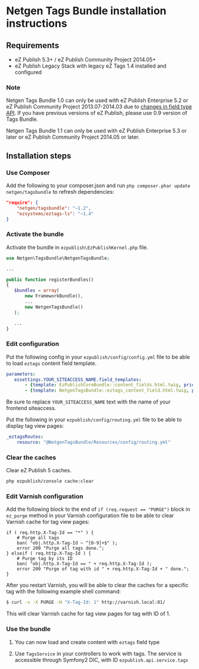Netgen Tags Bundle installation instructions
============================================

Requirements
------------

* eZ Publish 5.3+ / eZ Publish Community Project 2014.05+
* eZ Publish Legacy Stack with legacy eZ Tags 1.4 installed and configured

### Note

Netgen Tags Bundle 1.0 can only be used with eZ Publish Enterprise 5.2 or eZ Publish Community Project 2013.07-2014.03 due to [changes in field type API](https://github.com/ezsystems/ezpublish-kernel/pull/429). If you have previous versions of eZ Publish, please use 0.9 version of Tags Bundle.

Netgen Tags Bundle 1.1 can only be used with eZ Publish Enterprise 5.3 or later or eZ Publish Community Project 2014.05 or later.

Installation steps
------------------

### Use Composer

Add the following to your composer.json and run `php composer.phar update netgen/tagsbundle` to refresh dependencies:

```json
"require": {
    "netgen/tagsbundle": "~1.2",
    "ezsystems/eztags-ls": "~1.4"
}
```

### Activate the bundle

Activate the bundle in `ezpublish\EzPublishKernel.php` file.

```php
use Netgen\TagsBundle\NetgenTagsBundle;

...

public function registerBundles()
{
   $bundles = array(
       new FrameworkBundle(),
       ...
       new NetgenTagsBundle()
   );

   ...
}
```

### Edit configuration

Put the following config in your `ezpublish/config/config.yml` file to be able to load `eztags` content field template.

```yml
parameters:
   ezsettings.YOUR_SITEACCESS_NAME.field_templates:
       - {template: EzPublishCoreBundle::content_fields.html.twig, priority: 0}
       - {template: NetgenTagsBundle::eztags_content_field.html.twig, priority: 0}
```

Be sure to replace `YOUR_SITEACCESS_NAME` text with the name of your frontend siteaccess.

Put the following in your `ezpublish/config/routing.yml` file to be able to display tag view pages:

```yml
_eztagsRoutes:
    resource: "@NetgenTagsBundle/Resources/config/routing.yml"
```

### Clear the caches

Clear eZ Publish 5 caches.

```bash
php ezpublish/console cache:clear
```

### Edit Varnish configuration

Add the following block to the end of `if (req.request == "PURGE")` block in `ez_purge` method in your Varnish configuration file to be able to clear Varnish cache for tag view pages:

```varnish
if ( req.http.X-Tag-Id == "*" ) {
    # Purge all tags
    ban( "obj.http.X-Tag-Id ~ ^[0-9]+$" );
    error 200 "Purge all tags done.";
} elseif ( req.http.X-Tag-Id ) {
    # Purge tag by its ID
    ban( "obj.http.X-Tag-Id == " + req.http.X-Tag-Id );
    error 200 "Purge of tag with id " + req.http.X-Tag-Id + " done.";
}
```

After you restart Varnish, you will be able to clear the caches for a specific tag with the following example shell command:

```bash
$ curl -v -X PURGE -H "X-Tag-Id: 1" http://varnish.local:81/
```

This will clear Varnish cache for tag view pages for tag with ID of 1.

### Use the bundle

1) You can now load and create content with `eztags` field type

2) Use `TagsService` in your controllers to work with tags. The service is accessible through Symfony2 DIC, with ID `ezpublish.api.service.tags`
